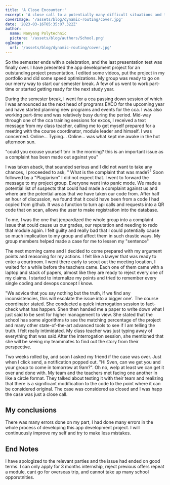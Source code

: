 ```yaml
---
title: 'A Close Encounter:'
excerpt: 'A close call to a potentially many difficult situations and troubles.'
coverImage: '/assets/blog/dynamic-routing/cover.jpg'
date: '2023-03-16T05:35:07.322Z'
author:
  name: Nanyang Polytechnic
  picture: '/assets/blog/authors/School.png'
ogImage:
  url: '/assets/blog/dynamic-routing/cover.jpg'
---
```


So the semester ends with a celebration, and the last presentation test was finally over. I have presented the app development project for an outstanding project presentation. I edited some videos, put the project in my portfolio and did some speed optimizations. My group was ready to go on our merry way to start our semester break. A few of us went to work part-time or started getting ready for the next study year.

During the semester break, I went for a cca passing down session of which I was announced as the next head of programs EXCO for the upcoming year and have started planning new programs and events for the cca. I was also working part-time and was relatively busy during the period. Mid-way through one of the cca training sessions for excos, I received a text message from my class teacher, calling me to get myself prepared for a meeting with the course coordinator, module leader and himself. I was concerned. Online... Typing... Online... was what kept me awake in the hot afternoon sun.

"could you excuse yourself tmr in the morning? this is an important issue as a complaint has been made out against you"

I was taken aback, that sounded serious and I did not want to take any chances, I proceeded to ask, " What is the complaint that was made?" Soon followed by a "Plagiarism" I did not expect that. I went to forward the message to my project group. Everyone went into panic mode. We made a potential list of suspects that could had made a complaint against us and where are the potential areas that we have taken our code from. After half an hour of discussion, we found that it could have been from a code I had copied from github. It was a function to turn api calls and requests into a QR code that on scan, allows the user to make registration into the database.

To me, I was the one that jeopardized the whole group into a complaint issue that could cause us our grades, our reputation and needing to redo that module again. I felt guilty and really bad that I could potentially cause so much implication to my group and affect them in such drastic ways. My group members helped made a case for me to lessen my "sentence"

The next morning came and I decided to come prepared with my argument points and reasoning for my actions. I felt like a lawyer that was ready to enter a courtroom. I went there early to scout out the meeting location, I waited for a while before the teachers came. Each one of them came with a laptop and stack of papers, almost like they are ready to reject every one of my claims. I started to internalize my points and tried to remember every single coding and devops concept I know.

"We advice that you say nothing but the truth, if we find any inconsistencies, this will escalate the issue into a bigger one'. The course coordinator stated. She conducted a quick interrogation session to fact-check what has happen. Shen then handed me a paper to write down what I just said to be sent for higher management to view. She stated that the school has some algorithms to see the matching percentage of the project and many other state-of-the-art advanced tools to see if I am telling the truth. I felt really intimidated. My class teacher was just typing away of everything that was said.After the interrogation session, she mentioned that she will be seeing my teammates to find out the story from their perspective.

Two weeks rolled by, and soon I asked my friend if the case was over. Just when I click send, a notification popped out. "Hi Sven, can we get you and your group to come in tomorrow at 9am?". Oh no, welp at least we can get it over and done with. My team and the teachers met facing one another in like a circle format. They talked about testing it with their team and realizing that there is a significant modification to the code to the point where it can be considered original. The case was considered as closed and I was happ the case was just a close call.

## My conclusions

There was many errors done on my part, I had done many errors in the whole process of developing this app development project. I will continuously improve my self and try to make less mistakes.

## End Notes
I have apologized to the relevant parties and the issue had ended on good terms. I can only apply for 3 months internship, reject previous offers repeat a module, cant go for overseas trip, and cannot take up many school opporutnities.